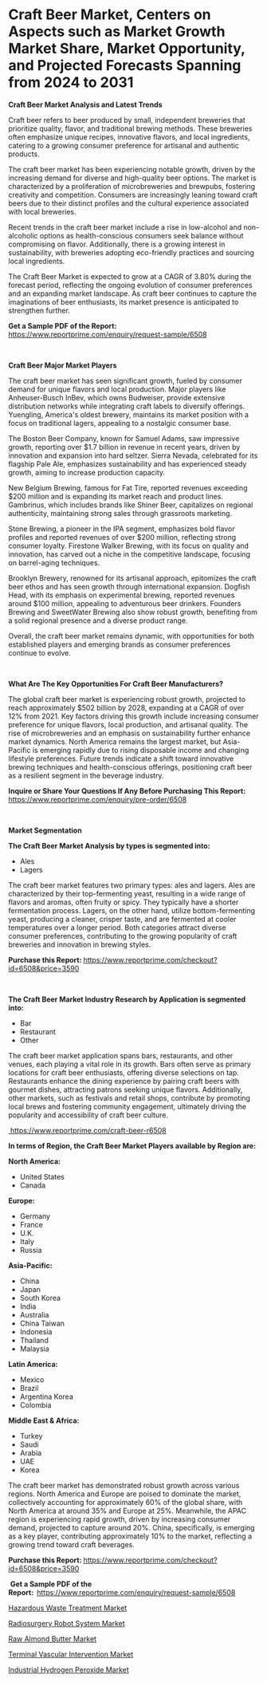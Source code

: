 <p><h1>Craft Beer Market, Centers on Aspects such as Market Growth Market Share, Market Opportunity, and Projected Forecasts Spanning from 2024 to 2031</h1></p><p><strong>Craft Beer Market Analysis and Latest Trends</strong></p>
<p><p>Craft beer refers to beer produced by small, independent breweries that prioritize quality, flavor, and traditional brewing methods. These breweries often emphasize unique recipes, innovative flavors, and local ingredients, catering to a growing consumer preference for artisanal and authentic products.</p><p>The craft beer market has been experiencing notable growth, driven by the increasing demand for diverse and high-quality beer options. The market is characterized by a proliferation of microbreweries and brewpubs, fostering creativity and competition. Consumers are increasingly leaning toward craft beers due to their distinct profiles and the cultural experience associated with local breweries.</p><p>Recent trends in the craft beer market include a rise in low-alcohol and non-alcoholic options as health-conscious consumers seek balance without compromising on flavor. Additionally, there is a growing interest in sustainability, with breweries adopting eco-friendly practices and sourcing local ingredients.</p><p>The Craft Beer Market is expected to grow at a CAGR of 3.80% during the forecast period, reflecting the ongoing evolution of consumer preferences and an expanding market landscape. As craft beer continues to capture the imaginations of beer enthusiasts, its market presence is anticipated to strengthen further.</p></p>
<p><strong>Get a Sample PDF of the Report:&nbsp;</strong> <a href="https://www.reportprime.com/enquiry/request-sample/6508?utm_campaign=1131&utm_medium=2&utm_source=Github&utm_content=ia&utm_term=25112024&utm_id=craft-beer">https://www.reportprime.com/enquiry/request-sample/6508</a></p>
<p>&nbsp;</p>
<p><strong>Craft Beer Major Market Players</strong></p>
<p><p>The craft beer market has seen significant growth, fueled by consumer demand for unique flavors and local production. Major players like Anheuser-Busch InBev, which owns Budweiser, provide extensive distribution networks while integrating craft labels to diversify offerings. Yuengling, America's oldest brewery, maintains its market position with a focus on traditional lagers, appealing to a nostalgic consumer base.</p><p>The Boston Beer Company, known for Samuel Adams, saw impressive growth, reporting over $1.7 billion in revenue in recent years, driven by innovation and expansion into hard seltzer. Sierra Nevada, celebrated for its flagship Pale Ale, emphasizes sustainability and has experienced steady growth, aiming to increase production capacity.</p><p>New Belgium Brewing, famous for Fat Tire, reported revenues exceeding $200 million and is expanding its market reach and product lines. Gambrinus, which includes brands like Shiner Beer, capitalizes on regional authenticity, maintaining strong sales through grassroots marketing.</p><p>Stone Brewing, a pioneer in the IPA segment, emphasizes bold flavor profiles and reported revenues of over $200 million, reflecting strong consumer loyalty. Firestone Walker Brewing, with its focus on quality and innovation, has carved out a niche in the competitive landscape, focusing on barrel-aging techniques.</p><p>Brooklyn Brewery, renowned for its artisanal approach, epitomizes the craft beer ethos and has seen growth through international expansion. Dogfish Head, with its emphasis on experimental brewing, reported revenues around $100 million, appealing to adventurous beer drinkers. Founders Brewing and SweetWater Brewing also show robust growth, benefiting from a solid regional presence and a diverse product range. </p><p>Overall, the craft beer market remains dynamic, with opportunities for both established players and emerging brands as consumer preferences continue to evolve.</p></p>
<p>&nbsp;</p>
<p><strong>What Are The Key Opportunities For Craft Beer Manufacturers?</strong></p>
<p><p>The global craft beer market is experiencing robust growth, projected to reach approximately $502 billion by 2028, expanding at a CAGR of over 12% from 2021. Key factors driving this growth include increasing consumer preference for unique flavors, local production, and artisanal quality. The rise of microbreweries and an emphasis on sustainability further enhance market dynamics. North America remains the largest market, but Asia-Pacific is emerging rapidly due to rising disposable income and changing lifestyle preferences. Future trends indicate a shift toward innovative brewing techniques and health-conscious offerings, positioning craft beer as a resilient segment in the beverage industry.</p></p>
<p><strong>Inquire or Share Your Questions If Any Before Purchasing This Report:</strong> <a href="https://www.reportprime.com/enquiry/pre-order/6508?utm_campaign=1131&utm_medium=2&utm_source=Github&utm_content=ia&utm_term=25112024&utm_id=craft-beer">https://www.reportprime.com/enquiry/pre-order/6508</a></p>
<p>&nbsp;</p>
<p><strong>Market Segmentation</strong></p>
<p><strong>The Craft Beer Market Analysis by types is segmented into:</strong></p>
<p><ul><li>Ales</li><li>Lagers</li></ul></p>
<p><p>The craft beer market features two primary types: ales and lagers. Ales are characterized by their top-fermenting yeast, resulting in a wide range of flavors and aromas, often fruity or spicy. They typically have a shorter fermentation process. Lagers, on the other hand, utilize bottom-fermenting yeast, producing a cleaner, crisper taste, and are fermented at cooler temperatures over a longer period. Both categories attract diverse consumer preferences, contributing to the growing popularity of craft breweries and innovation in brewing styles.</p></p>
<p><strong>Purchase this Report:&nbsp;</strong><a href="https://www.reportprime.com/checkout?id=6508&price=3590&utm_campaign=1131&utm_medium=2&utm_source=Github&utm_content=ia&utm_term=25112024&utm_id=craft-beer">https://www.reportprime.com/checkout?id=6508&price=3590</a></p>
<p>&nbsp;</p>
<p><strong>The Craft Beer Market Industry Research by Application is segmented into:</strong></p>
<p><ul><li>Bar</li><li>Restaurant</li><li>Other</li></ul></p>
<p><p>The craft beer market application spans bars, restaurants, and other venues, each playing a vital role in its growth. Bars often serve as primary locations for craft beer enthusiasts, offering diverse selections on tap. Restaurants enhance the dining experience by pairing craft beers with gourmet dishes, attracting patrons seeking unique flavors. Additionally, other markets, such as festivals and retail shops, contribute by promoting local brews and fostering community engagement, ultimately driving the popularity and accessibility of craft beer culture.</p></p>
<p><a href="https://www.reportprime.com/craft-beer-r6508?utm_campaign=1131&utm_medium=2&utm_source=Github&utm_content=ia&utm_term=25112024&utm_id=craft-beer">&nbsp;https://www.reportprime.com/craft-beer-r6508</a></p>
<p><strong>In terms of Region, the Craft Beer Market Players available by Region are:</strong></p>
<p>
    <p> <strong> North America: </strong>
        <ul>
            <li>United States</li>
            <li>Canada</li>
        </ul>
        </p> 
    <p> <strong> Europe: </strong>
        <ul>
            <li>Germany</li>
            <li>France</li>
            <li>U.K.</li>
            <li>Italy</li>
            <li>Russia</li>
        </ul>
        </p> 
    <p> <strong> Asia-Pacific: </strong>
        <ul>
            <li>China</li>
            <li>Japan</li>
            <li>South Korea</li>
            <li>India</li>
            <li>Australia</li>
            <li>China Taiwan</li>
            <li>Indonesia</li>
            <li>Thailand</li>
            <li>Malaysia</li>
        </ul>
        </p> 
    <p> <strong> Latin America: </strong>
        <ul>
            <li>Mexico</li>
            <li>Brazil</li>
            <li>Argentina Korea</li>
            <li>Colombia</li>
        </ul>
        </p> 
    <p> <strong> Middle East & Africa: </strong>
        <ul>
            <li>Turkey</li>
            <li>Saudi</li>
            <li>Arabia</li>
            <li>UAE</li>
            <li>Korea</li>
        </ul>
    </p>
    </p>
<p><p>The craft beer market has demonstrated robust growth across various regions. North America and Europe are poised to dominate the market, collectively accounting for approximately 60% of the global share, with North America at around 35% and Europe at 25%. Meanwhile, the APAC region is experiencing rapid growth, driven by increasing consumer demand, projected to capture around 20%. China, specifically, is emerging as a key player, contributing approximately 10% to the market, reflecting a growing trend toward craft beverages.</p></p>
<p><strong>Purchase this Report: </strong><a href="https://www.reportprime.com/checkout?id=6508&price=3590&utm_campaign=1131&utm_medium=2&utm_source=Github&utm_content=ia&utm_term=25112024&utm_id=craft-beer">https://www.reportprime.com/checkout?id=6508&price=3590</a></p>
<p>&nbsp;<strong>Get a Sample PDF of the Report:&nbsp;&nbsp;</strong><a href="https://www.reportprime.com/enquiry/request-sample/6508?utm_campaign=1131&utm_medium=2&utm_source=Github&utm_content=ia&utm_term=25112024&utm_id=craft-beer">https://www.reportprime.com/enquiry/request-sample/6508</a></p>
<p><strong></strong></p>
<p><p><a href="https://www.linkedin.com/pulse/hazardous-waste-treatment-value-chain-analysis-from-raw-splve?utm_campaign=1131&utm_medium=2&utm_source=Github&utm_content=ia&utm_term=25112024&utm_id=craft-beer">Hazardous Waste Treatment Market</a></p><p><a href="https://issuu.com/reportprime-2/docs/radiosurgery-robot-system-market-si_6ecfe44813540d?utm_campaign=1131&utm_medium=2&utm_source=Github&utm_content=ia&utm_term=25112024&utm_id=craft-beer">Radiosurgery Robot System Market</a></p><p><a href="https://github.com/CliffMedina6/Market-Research-Report-List-7/blob/main/raw-almond-butter-market.md?utm_campaign=1131&utm_medium=2&utm_source=Github&utm_content=ia&utm_term=25112024&utm_id=craft-beer">Raw Almond Butter Market</a></p><p><a href="https://issuu.com/reportprime-2/docs/terminal-vascular-intervention-mark_b8110d6292995e?utm_campaign=1131&utm_medium=2&utm_source=Github&utm_content=ia&utm_term=25112024&utm_id=craft-beer">Terminal Vascular Intervention Market</a></p><p><a href="https://www.linkedin.com/pulse/analyzing-industrial-hydrogen-peroxide-market-dynamics-growth-k0vse?utm_campaign=1131&utm_medium=2&utm_source=Github&utm_content=ia&utm_term=25112024&utm_id=craft-beer">Industrial Hydrogen Peroxide Market</a></p></p>